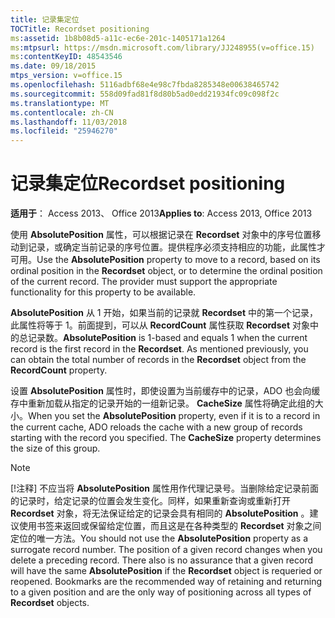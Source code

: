 ```yaml
---
title: 记录集定位
TOCTitle: Recordset positioning
ms:assetid: 1b8b08d5-a11c-ec6e-201c-1405171a1264
ms:mtpsurl: https://msdn.microsoft.com/library/JJ248955(v=office.15)
ms:contentKeyID: 48543546
ms.date: 09/18/2015
mtps_version: v=office.15
ms.openlocfilehash: 5116adbf68e4e98c7fbda8285348e00638465742
ms.sourcegitcommit: 558d09fad81f8d80b5ad0edd21934fc09c098f2c
ms.translationtype: MT
ms.contentlocale: zh-CN
ms.lasthandoff: 11/03/2018
ms.locfileid: "25946270"
---
```

# <a name="recordset-positioning"></a><span data-ttu-id="65e9c-102">记录集定位</span><span class="sxs-lookup"><span data-stu-id="65e9c-102">Recordset positioning</span></span>


<span data-ttu-id="65e9c-103">**适用于**： Access 2013、 Office 2013</span><span class="sxs-lookup"><span data-stu-id="65e9c-103">**Applies to**: Access 2013, Office 2013</span></span>

<span data-ttu-id="65e9c-p101">使用 **AbsolutePosition** 属性，可以根据记录在 **Recordset** 对象中的序号位置移动到记录，或确定当前记录的序号位置。提供程序必须支持相应的功能，此属性才可用。</span><span class="sxs-lookup"><span data-stu-id="65e9c-p101">Use the **AbsolutePosition** property to move to a record, based on its ordinal position in the **Recordset** object, or to determine the ordinal position of the current record. The provider must support the appropriate functionality for this property to be available.</span></span>

<span data-ttu-id="65e9c-p102">**AbsolutePosition** 从 1 开始，如果当前的记录就 **Recordset** 中的第一个记录，此属性将等于 1。前面提到，可以从 **RecordCount** 属性获取 **Recordset** 对象中的总记录数。</span><span class="sxs-lookup"><span data-stu-id="65e9c-p102">**AbsolutePosition** is 1-based and equals 1 when the current record is the first record in the **Recordset**. As mentioned previously, you can obtain the total number of records in the **Recordset** object from the **RecordCount** property.</span></span>

<span data-ttu-id="65e9c-p103">设置 **AbsolutePosition** 属性时，即使设置为当前缓存中的记录，ADO 也会向缓存中重新加载从指定的记录开始的一组新记录。 **CacheSize** 属性将确定此组的大小。</span><span class="sxs-lookup"><span data-stu-id="65e9c-p103">When you set the **AbsolutePosition** property, even if it is to a record in the current cache, ADO reloads the cache with a new group of records starting with the record you specified. The **CacheSize** property determines the size of this group.</span></span>


> [!NOTE]
> <P><span data-ttu-id="65e9c-p104">[!注释] 不应当将 <STRONG>AbsolutePosition</STRONG> 属性用作代理记录号。当删除给定记录前面的记录时，给定记录的位置会发生变化。同样，如果重新查询或重新打开 <STRONG>Recordset</STRONG> 对象，将无法保证给定的记录会具有相同的 <STRONG>AbsolutePosition</STRONG> 。建议使用书签来返回或保留给定位置，而且这是在各种类型的 <STRONG>Recordset</STRONG> 对象之间定位的唯一方法。</span><span class="sxs-lookup"><span data-stu-id="65e9c-p104">You should not use the <STRONG>AbsolutePosition</STRONG> property as a surrogate record number. The position of a given record changes when you delete a preceding record. There also is no assurance that a given record will have the same <STRONG>AbsolutePosition</STRONG> if the <STRONG>Recordset</STRONG> object is requeried or reopened. Bookmarks are the recommended way of retaining and returning to a given position and are the only way of positioning across all types of <STRONG>Recordset</STRONG> objects.</span></span></P>


